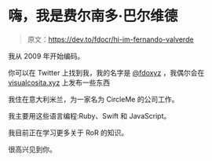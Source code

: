 # 嗨，我是费尔南多·巴尔维德

> 原文：<https://dev.to/fdocr/hi-im-fernando-valverde>

我从 2009 年开始编码。

你可以在 Twitter 上找到我，我的名字是 [@fdoxyz](https://twitter.com/fdoxyz) ，我偶尔会在 [visualcosita.xyz](https://visualcosita.xyz) 上发布一些东西

我住在意大利米兰，为一家名为 CircleMe 的公司工作。

我主要用这些语言编程:Ruby、Swift 和 JavaScript。

我目前正在学习更多关于 RoR 的知识。

很高兴见到你。